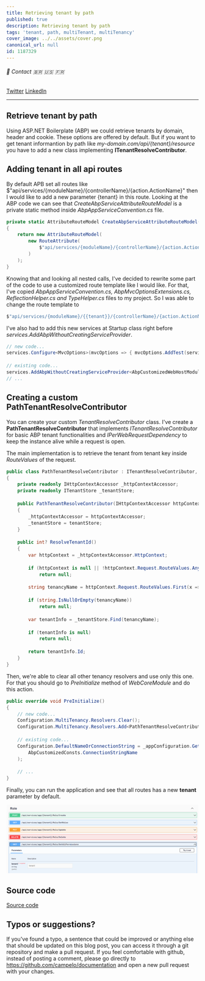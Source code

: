 ```yaml
---
title: Retrieving tenant by path
published: true
description: Retrieving tenant by path
tags: 'tenant, path, multiTenant, multiTenancy'
cover_image: ../../assets/cover.png
canonical_url: null
id: 1187329
---
```


###### :postbox: Contact :brazil: :us: :fr:

[Twitter](https://twitter.com/campelo87)
[LinkedIn](https://www.linkedin.com/in/flavio-campelo/?locale=en_US)

---

## Retrieve tenant by path
Using ASP.NET Boilerplate (ABP) we could retrieve tenants by domain, header and cookie. These options are offered by default. But if you want to get tenant informantion by path like *my-domain.com/api/{tenant}/resource* you have to add a new class implementing **ITenantResolveContributor**.

## Adding tenant in all api routes
By default APB set all routes like $"api/services/{moduleName}/{controllerName}/{action.ActionName}" then I would like to add a new parameter {tenant} in this route. Looking at the ABP code we can see that *CreateAbpServiceAttributeRouteModel* is a private static method inside *AbpAppServiceConvention.cs* file.

```csharp
private static AttributeRouteModel CreateAbpServiceAttributeRouteModel(string moduleName, string controllerName, ActionModel action)
{
    return new AttributeRouteModel(
        new RouteAttribute(
            $"api/services/{moduleName}/{controllerName}/{action.ActionName}"
        )
    );
}
```

Knowing that and looking all nested calls, I've decided to rewrite some part of the code to use a customized route template like I would like. For that, I've copied *AbpAppServiceConvention.cs, AbpMvcOptionsExtensions.cs, ReflectionHelper.cs and TypeHelper.cs* files to my project. So I was able to change the route template to 

```csharp
$"api/services/{moduleName}/{{tenant}}/{controllerName}/{action.ActionName}"
```

I've also had to add this new services at Startup class right before *services.AddAbpWithoutCreatingServiceProvider<AbpCustomizedWebHostModule>*.

```csharp
// new code...
services.Configure<MvcOptions>(mvcOptions => { mvcOptions.AddTest(services); });

// existing code...
services.AddAbpWithoutCreatingServiceProvider<AbpCustomizedWebHostModule>(
// ...
```

## Creating a custom PathTenantResolveContributor
You can create your custom *TenantResolveContributor* class. I've create a **PathTenantResolveContributor** that implements *ITenantResolveContributor* for basic ABP tenant functionalities and *IPerWebRequestDependency* to keep the instance alive while a request is open.

The main implementation is to retrieve the tenant from tenant key inside *RouteValues* of the request.

```csharp
public class PathTenantResolveContributor : ITenantResolveContributor, IPerWebRequestDependency
{
    private readonly IHttpContextAccessor _httpContextAccessor;
    private readonly ITenantStore _tenantStore;

    public PathTenantResolveContributor(IHttpContextAccessor httpContextAccessor, ITenantStore tenantStore)
    {
        _httpContextAccessor = httpContextAccessor;
        _tenantStore = tenantStore;
    }

    public int? ResolveTenantId()
    {
        var httpContext = _httpContextAccessor.HttpContext;

        if (httpContext is null || !httpContext.Request.RouteValues.Any(x => x.Key.Equals("tenant", StringComparison.OrdinalIgnoreCase)))
            return null;

        string tenancyName = httpContext.Request.RouteValues.First(x => x.Key.Equals("tenant", StringComparison.OrdinalIgnoreCase)).Value.ToString();

        if (string.IsNullOrEmpty(tenancyName))
            return null;

        var tenantInfo = _tenantStore.Find(tenancyName);

        if (tenantInfo is null)
            return null;

        return tenantInfo.Id;
    }
}
```

Then, we're able to clear all other tenancy resolvers and use only this one. For that you should go to *PreInitialize* method of *WebCoreModule* and do this action.

```csharp
public override void PreInitialize()
{
    // new code...
    Configuration.MultiTenancy.Resolvers.Clear();
    Configuration.MultiTenancy.Resolvers.Add<PathTenantResolveContributor>();
    
    // existing code...
    Configuration.DefaultNameOrConnectionString = _appConfiguration.GetConnectionString(
        AbpCustomizedConsts.ConnectionStringName
    );
    
    // ...
}
```

Finally, you can run the application and see that all routes has a new **tenant** parameter by default.

![Image 1](./assets/img1.png)

## Source code
[Source code](https://github.com/campelo/AbpCustomized)

## Typos or suggestions?

If you've found a typo, a sentence that could be improved or anything else that should be updated on this blog post, you can access it through a git repository and make a pull request. If you feel comfortable with github, instead of posting a comment, please go directly to https://github.com/campelo/documentation and open a new pull request with your changes.